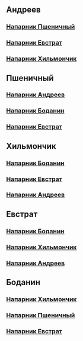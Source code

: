 ## Андреев
### [Напарник Пшеничный](https://github.com/vanosss/Maximus-chargingService/blob/master/Documents/Pair%20programming/Andreev-Pshenichniy.md)
### [Напарник Евстрат](https://github.com/vanosss/Maximus-chargingService/blob/master/Documents/Pair%20programming/Andreev-Evstrat.md)
### [Напарник Хильмончик](https://github.com/vanosss/Maximus-chargingService/blob/master/Documents/Pair%20programming/Andreev-Khilmonchik.md)
## Пшеничный
### [Напарник Андреев](https://github.com/vanosss/Maximus-chargingService/blob/master/Documents/Pair%20programming/Pshenichny%20-%20Andreev.md)
### [Напарник Боданин](https://github.com/vanosss/Maximus-chargingService/blob/master/Documents/Pair%20programming/Pshenichny-Bodanin.md)
### [Напарник Евстрат](https://github.com/vanosss/Maximus-chargingService/blob/master/Documents/Pair%20programming/Pshenichny%20-%20Evstrat.md)

## Хильмончик
### [Напарник Боданин](https://github.com/vanosss/Maximus-chargingService/blob/master/Documents/Pair%20programming/Khilmonchyk-Bodanin.md)
### [Напарник Евстрат](https://github.com/vanosss/Maximus-chargingService/blob/master/Documents/Pair%20programming/Khilmonchyk-Evstrat.md)
### [Напарник Андреев](https://github.com/vanosss/Maximus-chargingService/blob/master/Documents/Pair%20programming/Khilmonchyk-Andreev.md)

## Евстрат
### [Напарник Боданин](https://github.com/vanosss/Maximus-chargingService/blob/master/Documents/Pair%20programming/evstrat-bodanin.md)
### [Напарник Хильмончик](https://github.com/vanosss/Maximus-chargingService/blob/master/Documents/Pair%20programming/evstrat-khilmonchik.md)
### [Напарник Андреев](https://github.com/vanosss/Maximus-chargingService/blob/master/Documents/Pair%20programming/evstrat-andreev.md)

## Боданин
### [Напарник Хильмончик](https://github.com/vanosss/Maximus-chargingService/blob/master/Documents/Pair%20programming/Bodanin-Khilmonchik.md)
### [Напарник Пшеничный](https://github.com/vanosss/Maximus-chargingService/blob/master/Documents/Pair%20programming/Bodanin%20-%20Pshenichiy.md)
### [Напарник Евстрат](https://github.com/vanosss/Maximus-chargingService/blob/master/Documents/Pair%20programming/Bodanin-Evstrat.md)

